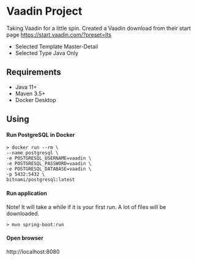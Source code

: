 # Vaadin Project
Taking Vaadin for a little spin.
Created a Vaadin download from their start page https://start.vaadin.com/?preset=lts

* Selected Template Master-Detail
* Selected Type Java Only
## Requirements
* Java 11+
* Maven 3.5+
* Docker Desktop

## Using

#### Run PostgreSQL in Docker
```
> docker run --rm \ 
--name postgresql \
-e POSTGRESQL_USERNAME=vaadin \
-e POSTGRESQL_PASSWORD=vaadin \
-e POSTGRESQL_DATABASE=vaadin \
-p 5432:5432 \
bitnami/postgresql:latest
```

#### Run application
Note! It will take a while if it is your first run. A lot of files will be downloaded.
```
> mvn spring-boot:run
```

#### Open browser 
http://localhost:8080